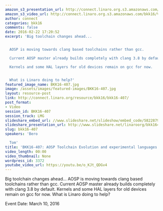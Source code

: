 ```yaml
---
amazon_s3_presentation_url: http://connect.linaro.org.s3.amazonaws.com/bkk16/Presentations/Thursday/BKK16-407.pdf
amazon_s3_video_url: http://connect.linaro.org.s3.amazonaws.com/bkk16/Videos/Thursday/BKK16-407%20AOSP%20Toolchain%20Evolution%20and%20experimental%20languages%20on%20AOSP.mp4
author: connect
categories: bkk16
comments: false
date: 2016-02-22 17:20:52
excerpt: 'Big toolchain changes ahead...


  AOSP is moving towards clang based toolchains rather than gcc.

  Current AOSP master already builds completely with clang 3.8 by default.

  Kernels and some HAL layers for old devices remain on gcc for now.


  What is Linaro doing to help?'
featured_image_name: BKK16-407.jpg
image: /assets/images/featured-images/BKK16-407.jpg
layout: resource-post
link: http://connect.linaro.org/resource/bkk16/bkk16-407/
post_format:
- Video
session_id: BKK16-407
session_track: LMG
slideshare_embed_url: //www.slideshare.net/slideshow/embed_code/58228791
slideshare_presentation_url: http://www.slideshare.net/linaroorg/bkk16407-aosp-toolchain-evolution-and-experimental-languages-on-aosp
slug: bkk16-407
speakers: 'Bero

  Tom'
title: 'BKK16-407: AOSP Toolchain Evolution and experimental languages on AOSP'
video_length: 00:00
video_thumbnail: None
wordpress_id: 3372
youtube_video_url: https://youtu.be/o_KJt_QDGv4
---
```


Big toolchain changes ahead...  AOSP is moving towards clang based toolchains rather than gcc. Current AOSP master already builds completely with clang 3.8 by default. Kernels and some HAL layers for old devices remain on gcc for now.  What is Linaro doing to help?

Event Date: March 10, 2016
